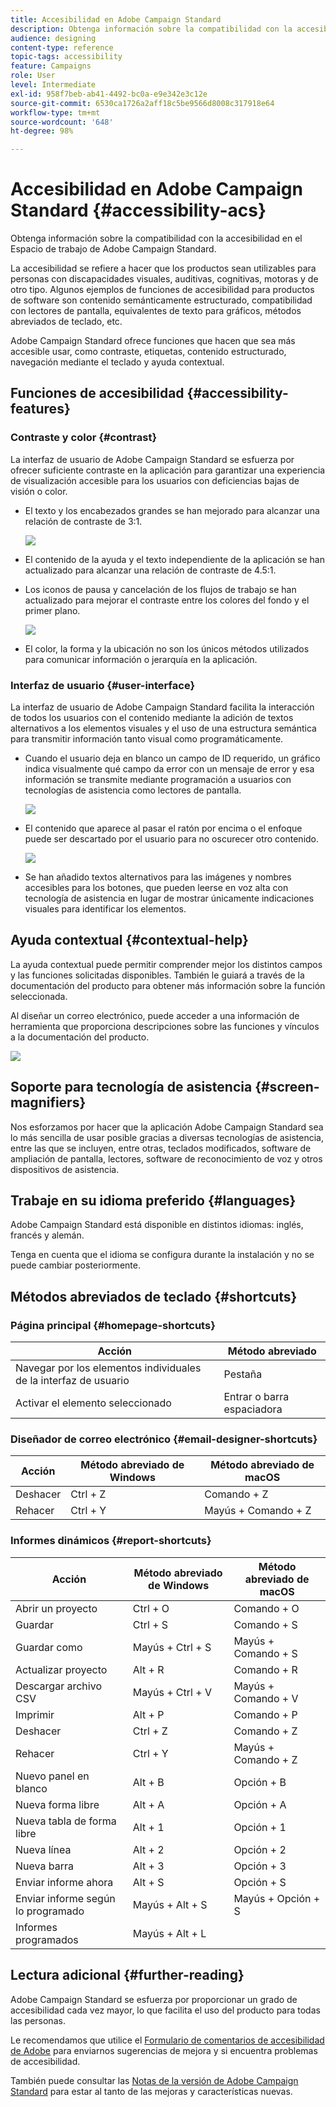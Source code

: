 ```yaml
---
title: Accesibilidad en Adobe Campaign Standard
description: Obtenga información sobre la compatibilidad con la accesibilidad en el Espacio de trabajo de Adobe Campaign Standard.
audience: designing
content-type: reference
topic-tags: accessibility
feature: Campaigns
role: User
level: Intermediate
exl-id: 958f7beb-ab41-4492-bc0a-e9e342e3c12e
source-git-commit: 6530ca1726a2aff18c5be9566d8008c317918e64
workflow-type: tm+mt
source-wordcount: '648'
ht-degree: 98%

---
```


# Accesibilidad en Adobe Campaign Standard {#accessibility-acs}

Obtenga información sobre la compatibilidad con la accesibilidad en el Espacio de trabajo de Adobe Campaign Standard.

La accesibilidad se refiere a hacer que los productos sean utilizables para personas con discapacidades visuales, auditivas, cognitivas, motoras y de otro tipo. Algunos ejemplos de funciones de accesibilidad para productos de software son contenido semánticamente estructurado, compatibilidad con lectores de pantalla, equivalentes de texto para gráficos, métodos abreviados de teclado, etc.

Adobe Campaign Standard ofrece funciones que hacen que sea más accesible usar, como contraste, etiquetas, contenido estructurado, navegación mediante el teclado y ayuda contextual.

## Funciones de accesibilidad {#accessibility-features}

### Contraste y color {#contrast}

La interfaz de usuario de Adobe Campaign Standard se esfuerza por ofrecer suficiente contraste en la aplicación para garantizar una experiencia de visualización accesible para los usuarios con deficiencias bajas de visión o color.

* El texto y los encabezados grandes se han mejorado para alcanzar una relación de contraste de 3:1.

   ![](assets/accessibility_2.png)

* El contenido de la ayuda y el texto independiente de la aplicación se han actualizado para alcanzar una relación de contraste de 4.5:1.

* Los iconos de pausa y cancelación de los flujos de trabajo se han actualizado para mejorar el contraste entre los colores del fondo y el primer plano.

   ![](assets/accessibility_1.png)

* El color, la forma y la ubicación no son los únicos métodos utilizados para comunicar información o jerarquía en la aplicación.

### Interfaz de usuario {#user-interface}

La interfaz de usuario de Adobe Campaign Standard facilita la interacción de todos los usuarios con el contenido mediante la adición de textos alternativos a los elementos visuales y el uso de una estructura semántica para transmitir información tanto visual como programáticamente.

* Cuando el usuario deja en blanco un campo de ID requerido, un gráfico indica visualmente qué campo da error con un mensaje de error y esa información se transmite mediante programación a usuarios con tecnologías de asistencia como lectores de pantalla.

   ![](assets/accessibility_3.png)

* El contenido que aparece al pasar el ratón por encima o el enfoque puede ser descartado por el usuario para no oscurecer otro contenido.

   ![](assets/accessibility_4.png)

* Se han añadido textos alternativos para las imágenes y nombres accesibles para los botones, que pueden leerse en voz alta con tecnología de asistencia en lugar de mostrar únicamente indicaciones visuales para identificar los elementos.

<!--
### Create responsive resize for multiple devices {#resize-devices}

When designing for multiple devices and platforms, it's important to create a seamless experience for screen sizes across mobile and desktop resolutions.

Adobe Campaign Standard allows you to design and test emails and push notifications on different devices such as: iPhone, Android devices, iPad, Android tablet and desktop.

![](assets/accessibility_6.png)
-->

## Ayuda contextual {#contextual-help}

La ayuda contextual puede permitir comprender mejor los distintos campos y las funciones solicitadas disponibles. También le guiará a través de la documentación del producto para obtener más información sobre la función seleccionada.

Al diseñar un correo electrónico, puede acceder a una información de herramienta que proporciona descripciones sobre las funciones y vínculos a la documentación del producto.

![](assets/accessibility_7.png)

## Soporte para tecnología de asistencia {#screen-magnifiers}

Nos esforzamos por hacer que la aplicación Adobe Campaign Standard sea lo más sencilla de usar posible gracias a diversas tecnologías de asistencia, entre las que se incluyen, entre otras, teclados modificados, software de ampliación de pantalla, lectores, software de reconocimiento de voz y otros dispositivos de asistencia.

## Trabaje en su idioma preferido {#languages}

Adobe Campaign Standard está disponible en distintos idiomas: inglés, francés y alemán.

Tenga en cuenta que el idioma se configura durante la instalación y no se puede cambiar posteriormente.

## Métodos abreviados de teclado {#shortcuts}

### Página principal {#homepage-shortcuts}

| Acción | Método abreviado |
| --- | --- |
| Navegar por los elementos individuales de la interfaz de usuario | Pestaña |
| Activar el elemento seleccionado | Entrar o barra espaciadora |

### Diseñador de correo electrónico {#email-designer-shortcuts}

| Acción | Método abreviado de Windows | Método abreviado de macOS |
| --- | --- | --- |
| Deshacer | Ctrl + Z | Comando + Z |
| Rehacer | Ctrl + Y | Mayús + Comando + Z |

### Informes dinámicos {#report-shortcuts}

| Acción | Método abreviado de Windows | Método abreviado de macOS |
| --- | --- | --- |
| Abrir un proyecto | Ctrl + O | Comando + O |
| Guardar | Ctrl + S | Comando + S |
| Guardar como | Mayús + Ctrl + S | Mayús + Comando + S |
| Actualizar proyecto | Alt + R | Comando + R |
| Descargar archivo CSV | Mayús + Ctrl + V | Mayús + Comando + V |
| Imprimir | Alt + P | Comando + P |
| Deshacer | Ctrl + Z | Comando + Z |
| Rehacer | Ctrl + Y | Mayús + Comando + Z |
| Nuevo panel en blanco | Alt + B | Opción + B |
| Nueva forma libre | Alt + A | Opción + A |
| Nueva tabla de forma libre | Alt + 1 | Opción + 1 |
| Nueva línea | Alt + 2 | Opción + 2 |
| Nueva barra | Alt + 3 | Opción + 3 |
| Enviar informe ahora | Alt + S | Opción + S |
| Enviar informe según lo programado | Mayús + Alt + S | Mayús + Opción + S |
| Informes programados | Mayús + Alt + L | <!-- Should be 'Shift + Option + L ' but does not work on Mac --> |

## Lectura adicional {#further-reading}

Adobe Campaign Standard se esfuerza por proporcionar un grado de accesibilidad cada vez mayor, lo que facilita el uso del producto para todas las personas.

Le recomendamos que utilice el [Formulario de comentarios de accesibilidad de Adobe](https://www.adobe.com/accessibility/feedback.html) para enviarnos sugerencias de mejora y si encuentra problemas de accesibilidad.

También puede consultar las [Notas de la versión de Adobe Campaign Standard](https://experienceleague.adobe.com/docs/campaign-standard/using/release-notes/release-notes.html#release-notes) para estar al tanto de las mejoras y características nuevas.
